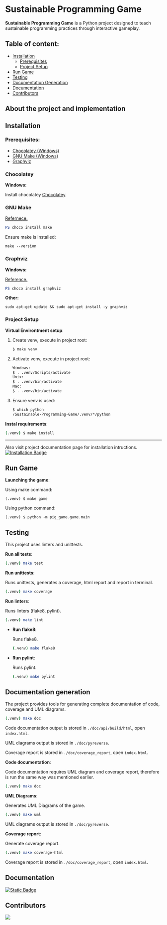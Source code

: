 # Sustainable Programming Game

**Sustainable Programming Game** is a Python project
designed to teach sustainable programming practices
through interactive gameplay.

## Table of content:

- [Installation](#installation)
  - [Prerequisites](#prerequisites)
  - [Project Setup](#project-setup)
- [Run Game](#run-game)
- [Testing](#testing)
- [Documentation Generation](#documentation-generation)
- [Documentation](#documentation)
- [Contributors](#contributors)

## About the project and implementation

## Installation

### Prerequisites:

- [Chocolatey (Windows)](#Chocolatey)
- [GNU Make (Windows)](#gnu-make)
- [Graphviz](#graphviz)

### Chocolatey

**Windows:**

Install chocolatey [Chocolatey](https://chocolatey.org/install).

### GNU Make

[Refernece.](https://community.chocolatey.org/packages/make)

```PowerShell
PS choco install make
```

Ensure make is installed:

```
make --version
```

### Graphviz

**Windows:**

[Reference.](https://graphviz.org/download/)

```PowerShell
PS choco install graphviz
```

**Other:**

```
sudo apt-get update && sudo apt-get install -y graphviz
```

### Project Setup

**Virtual Environtment setup**:

1. Create venv, execute in project root:

   ```bash
   $ make venv
   ```

2. Activate venv, execute in project root:

   ```bash
   Windows:
   $ . .venv/Scripts/activate
   Unix:
   $ . .venv/bin/activate
   Mac:
   $ . .venv/bin/activate
   ```

3. Ensure venv is used:

   ```bash
   $ which python
   /Sustainable-Programming-Game/.venv/*/python
   ```

**Instal requirements**:

```bash
(.venv) $ make install
```

---

Also visit project documentation page for installation intructions.
<a href="https://itzdriev.github.io/Sustainable-Programming-Game/usage.html#installation">
<img align="top" alt="Installation Badge" src="https://img.shields.io/badge/Installation-Link-blue">
</a>

## Run Game

**Launching the game**:

Using make command:

```
(.venv) $ make game
```

Using python command:

```
(.venv) $ python -m pig_game.game.main
```

## Testing

This project uses linters and unittests.

**Run all tests**:

```bash
(.venv) make test
```

**Run unittests**:

Runs unittests, generates a coverage, html report and report in terminal.

```bash
(.venv) make coverage
```

**Run linters**:

Runs linters (flake8, pylint).

```bash
(.venv) make lint
```

- **Run flake8**:

  Runs flake8.

  ```bash
  (.venv) make flake8
  ```

- **Run pylint**:

  Runs pylint.

  ```bash
  (.venv) make pylint
  ```

## Documentation generation

The project provides tools for generating complete documentation of code, coverage and UML diagrams.

```bash
(.venv) make doc
```

Code documentation output is stored in `./doc/api/build/html`, open `index.html`.

UML diagrams output is stored in `./doc/pyreverse`.

Coverage report is stored in `./doc/coverage_report`, open `index.html`.

**Code documentation**:

Code documentation requires UML diagram and coverage report, therefore is run the same way was mentioned earlier.

```bash
(.venv) make doc
```

**UML Diagrams**:

Generates UML Diagrams of the game.

```bash
(.venv) make uml
```

UML diagrams output is stored in `./doc/pyreverse`.

**Coverage report**:

Generate coverage report.

```bash
(.venv) make coverage-html
```

Coverage report is stored in `./doc/coverage_report`, open `index.html`.

## Documentation

<a href="https://itzdriev.github.io/Sustainable-Programming-Game/">
  <img align="top" alt="Static Badge" src="https://img.shields.io/badge/Documenation-Link-blue">
</a>

<br>

## Contributors

<a href="https://github.com/Flurry2005/Brogress/graphs/contributors">
  <img src="https://contrib.rocks/image?repo=Flurry2005/Brogress" />
</a>
